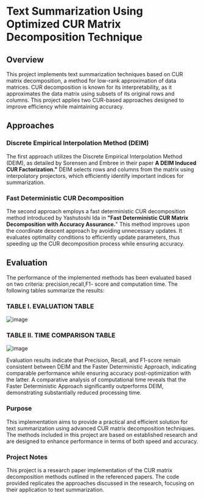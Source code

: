 # Text Summarization Using Optimized CUR Matrix Decomposition Technique
## Overview
This project implements text summarization techniques based on CUR matrix decomposition, a method for low-rank approximation of data matrices. CUR decomposition is known for its interpretability, as it approximates the data matrix using subsets of its original rows and columns. This project applies two CUR-based approaches designed to improve efficiency while maintaining accuracy.

## Approaches
### Discrete Empirical Interpolation Method (DEIM)

The first approach utilizes the Discrete Empirical Interpolation Method (DEIM), as detailed by Sorensen and Embree in their paper **A DEIM Induced CUR Factorization."** DEIM selects rows and columns from the matrix using interpolatory projectors, which efficiently identify important indices for summarization.
### Fast Deterministic CUR Decomposition

The second approach employs a fast deterministic CUR decomposition method introduced by Yashutoshi Ida in **"Fast Deterministic CUR Matrix Decomposition with Accuracy Assurance.**" This method improves upon the coordinate descent approach by avoiding unnecessary updates. It evaluates optimality conditions to efficiently update parameters, thus speeding up the CUR decomposition process while ensuring accuracy.

## Evaluation
The performance of the implemented methods has been evaluated based on two criteria: precision,recall,F1- score and computation time. The following tables summarize the results:

### TABLE I. 	EVALUATION TABLE
![image](https://github.com/user-attachments/assets/221c952c-6117-4f7a-b53c-7c41e2ae43aa)
### TABLE II. 	TIME COMPARISON TABLE
![image](https://github.com/user-attachments/assets/b8ca397d-d8df-4220-bbca-61468fe8329d)

Evaluation results indicate that Precision, Recall, and F1-score remain consistent between DEIM and the Faster Deterministic Approach, indicating comparable performance while ensuring accuracy post-optimization with the latter. A comparative analysis of computational time reveals that the Faster Deterministic Approach significantly outperforms DEIM, demonstrating substantially reduced processing time.

### Purpose
This implementation aims to provide a practical and efficient solution for text summarization using advanced CUR matrix decomposition techniques. The methods included in this project are based on established research and are designed to enhance performance in terms of both speed and accuracy.

### Project Notes
This project is a research paper implementation of the CUR matrix decomposition methods outlined in the referenced papers.
The code provided replicates the approaches discussed in the research, focusing on their application to text summarization.








